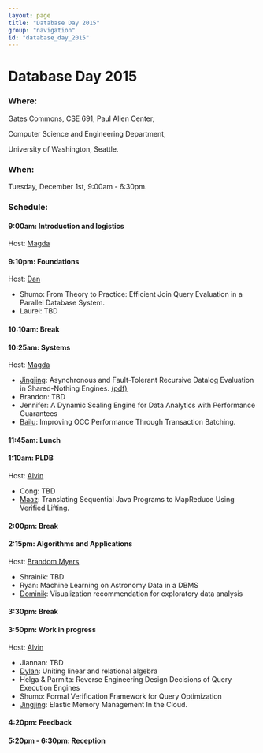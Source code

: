 ```yaml
---
layout: page
title: "Database Day 2015"
group: "navigation"
id: "database_day_2015"
---
```


# Database Day 2015

### **Where**: 

Gates Commons, CSE 691, Paul Allen Center,

Computer Science and Engineering Department,

University of Washington, Seattle.

### **When**: 

Tuesday, December 1st, 9:00am - 6:30pm.

### **Schedule**:

#### 9:00am: Introduction and logistics
Host: [Magda](http://www.cs.washington.edu/people/faculty/magda)

#### 9:10pm: Foundations
Host: [Dan](https://homes.cs.washington.edu/~suciu/)

- Shumo: From Theory to Practice: Efficient Join Query Evaluation in a Parallel Database System.
- Laurel: TBD

#### 10:10am: Break

#### 10:25am: Systems
Host: [Magda](http://www.cs.washington.edu/people/faculty/magda)

- [Jingjing](https://homes.cs.washington.edu/~jwang/): Asynchronous and Fault-Tolerant Recursive Datalog Evaluation in Shared-Nothing Engines. [(pdf)](https://homes.cs.washington.edu/~jwang/publications/p2317-wang.pdf)
- Brandon: TBD
- Jennifer: A Dynamic Scaling Engine for Data Analytics with Performance Guarantees
- [Bailu](http://www.cs.cornell.edu/~blding/): Improving OCC Performance Through Transaction Batching.

#### 11:45am: Lunch
 
#### 1:10am: PLDB
Host: [Alvin](http://homes.cs.washington.edu/~akcheung/)

- Cong: TBD
- [Maaz](http://homes.cs.washington.edu/~maazsaf/): Translating Sequential Java Programs to MapReduce Using Verified Lifting.

#### 2:00pm: Break

#### 2:15pm: Algorithms and Applications
Host: [Brandom Myers](https://homes.cs.washington.edu/~bdmyers/)

- Shrainik: TBD
- Ryan:  Machine Learning on Astronomy Data in a DBMS
- [Dominik](https://homes.cs.washington.edu/~domoritz): Visualization recommendation for exploratory data analysis

#### 3:30pm: Break

#### 3:50pm: Work in progress
Host: [Alvin](http://homes.cs.washington.edu/~akcheung/)

- Jiannan: TBD
- [Dylan](https://www.linkedin.com/in/dylanhutchison): Uniting linear and relational algebra 
- Helga & Parmita: Reverse Engineering Design Decisions of Query Execution Engines
- Shumo: Formal Verification Framework for Query Optimization
- [Jingjing](https://homes.cs.washington.edu/~jwang/): Elastic Memory Management In the Cloud.

#### 4:20pm: Feedback

#### 5:20pm - 6:30pm: Reception

